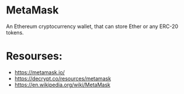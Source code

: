 # MetaMask 

An Ethereum cryptocurrency wallet, that can store Ether or any ERC-20 tokens.

# Resourses:
* https://metamask.io/
* https://decrypt.co/resources/metamask
* https://en.wikipedia.org/wiki/MetaMask